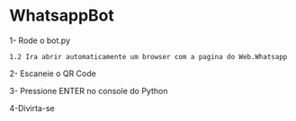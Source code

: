 # WhatsappBot

1- Rode o bot.py

    1.2 Ira abrir automaticamente um browser com a pagina do Web.Whatsapp
    
2- Escaneie o QR Code

3- Pressione ENTER no console do Python

4-Divirta-se


